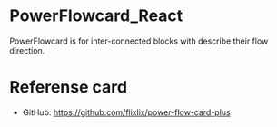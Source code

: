 # PowerFlowcard_React
PowerFlowcard is for inter-connected blocks with describe their flow direction.
# Referense card
- GitHub: https://github.com/flixlix/power-flow-card-plus
